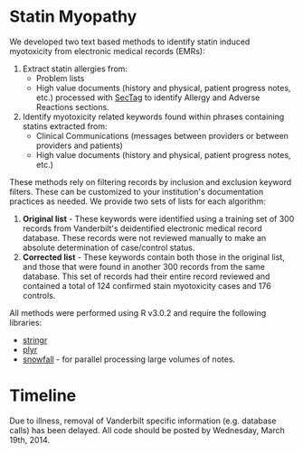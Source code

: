 Statin Myopathy
==============

We developed two text based methods to identify statin induced myotoxicity from electronic medical records (EMRs):

1. Extract statin allergies from:
   *   Problem lists
   *   High value documents (history and physical, patient progress notes, etc.) processed with [SecTag](http://knowledgemap.mc.vanderbilt.edu/research/content/sectag-tagging-clinical-note-section-headers) to identify Allergy and Adverse Reactions sections.
2. Identify myotoxicity related keywords found within phrases containing statins extracted from:
   *   Clinical Communications (messages between providers or between providers and patients)
   *   High value documents (history and physical, patient progress notes, etc.)

These methods rely on filtering records by inclusion and exclusion keyword filters.  These can be customized to your institution's documentation practices as needed.  We provide two sets of lists for each algorithm:

1. **Original list** - These keywords were identified using a training set of 300 records from Vanderbilt's deidentified electronic medical record database.  These records were not reviewed manually to make an absolute determination of case/control status.
2. **Corrected list** - These keywords contain both those in the original list, and those that were found in another 300 records from the same database.  This set of records had their entire record reviewed and contained a total of 124 confirmed stain myotoxicity cases and 176 controls.

All methods were performed using R v3.0.2 and require the following libraries:
   *   [stringr](http://cran.r-project.org/web/packages/stringr/index.html)
   *   [plyr](http://cran.r-project.org/web/packages/plyr/index.html)
   *   [snowfall](http://cran.r-project.org/web/packages/snowfall/index.html) - for parallel processing large volumes of notes.

Timeline
==========
Due to illness, removal of Vanderbilt specific information (e.g. database calls) has been delayed.  All code should be posted by Wednesday, March 19th, 2014.
